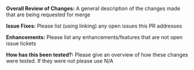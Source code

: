 **Overall Review of Changes:**
A general description of the changes made that are being requested for merge

**Issue Fixes:**
Please list (using linking) any open issues this PR addresses

**Enhancements:**
Please list any enhancements/features that are not open issue tickets

**How has this been tested?:**
Please give an overview of how these changes were tested. If they were not please use N/A
